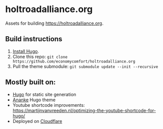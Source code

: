 # holtroadalliance.org

Assets for building https://holtroadalliance.org.


## Build instructions

1. [Install Hugo](https://gohugo.io/installation/).
2. Clone this repo: `git clone https://github.com/economycomfort/holtroadalliance.org`
3. Pull the theme submodule: `git submodule update --init --recursive`


## Mostly built on:
- [Hugo](https://gohugo.io) for static site generation
- [Ananke](https://github.com/theNewDynamic/gohugo-theme-ananke) Hugo theme
- Youtube shortcode improvements: https://martijnvanvreeden.nl/optimizing-the-youtube-shortcode-for-hugo/
- Deployed on [Cloudflare](https://cloudflare.com)